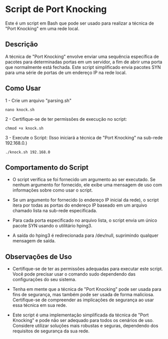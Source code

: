 # Script de Port Knocking

Este é um script em Bash que pode ser usado para realizar a técnica de "Port Knocking" em uma rede local.

## Descrição

A técnica de "Port Knocking" envolve enviar uma sequência específica de pacotes para determinadas portas em um servidor, a fim de abrir uma porta que normalmente está fechada. Este script simplificado envia pacotes SYN para uma série de portas de um endereço IP na rede local.

## Como Usar

1 - Crie um arquivo "parsing.sh"

```
nano knock.sh
```
2 - Certifique-se de ter permissões de execução no script:

```
chmod +x knock.sh
```
3 - Execute o Script: (Isso iniciará a técnica de "Port Knocking" na sub-rede 192.168.0.)
```
./knock.sh 192.168.0
```

## Comportamento do Script

- O script verifica se foi fornecido um argumento ao ser executado. Se nenhum argumento for fornecido, ele exibe uma mensagem de uso com informações sobre como usar o script.

- Se um argumento for fornecido (o endereço IP inicial da rede), o script itera por todas as portas do endereço IP baseado em um arquivo chamado lista na sub-rede especificada.

- Para cada porta especificado no arquivo lista, o script envia um único pacote SYN usando o utilitário hping3.

- A saída do hping3 é redirecionada para /dev/null, suprimindo qualquer mensagem de saída.

## Observações de Uso

- Certifique-se de ter as permissões adequadas para executar este script. Você pode precisar usar o comando sudo dependendo das configurações do seu sistema.

- Tenha em mente que a técnica de "Port Knocking" pode ser usada para fins de segurança, mas também pode ser usada de forma maliciosa. Certifique-se de compreender as implicações de segurança ao usar essa técnica em sua rede.

- Este script é uma implementação simplificada da técnica de "Port Knocking" e pode não ser adequado para todos os cenários de uso. Considere utilizar soluções mais robustas e seguras, dependendo dos requisitos de segurança da sua rede.

